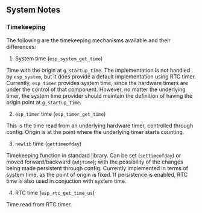 ## System Notes

### Timekeeping

The following are the timekeeping mechanisms available and their differences:

1. System time (`esp_system_get_time`)

Time with the origin at `g_startup_time`. The implementation is not handled by `esp_system`,
but it does provide a default implementation using RTC timer. Currently, `esp_timer`
provides system time, since the hardware timers are under the control of that
component. However, no matter the underlying timer, the system time provider
should maintain the definition of having the origin point at `g_startup_time`.

2. `esp_timer` time (`esp_timer_get_time`)

This is the time read from an underlying hardware timer, controlled through config. Origin 
is at the point where the underlying timer starts counting.

3. `newlib` time (`gettimeofday`)

Timekeeping function in standard library. Can be set (`settimeofday`) or moved forward/backward (`adjtime`);
with the possibility of the changes being made persistent through config.
Currently implemented in terms of system time, as the point of origin is fixed.
If persistence is enabled, RTC time is also used in conjuction with system time.

4. RTC time (`esp_rtc_get_time_us`)

Time read from RTC timer.